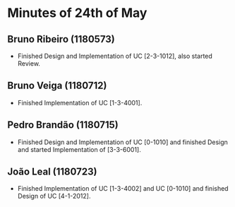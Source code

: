 Minutes of 24th of May
============

Bruno Ribeiro (1180573)
----------
- Finished Design and Implementation of UC [2-3-1012], also started Review.

Bruno Veiga (1180712)
----------
- Finished Implementation of UC [1-3-4001].

Pedro Brandão (1180715)
----------
- Finished Design and Implementation of UC [0-1010] and finished Design and started Implementation of [3-3-6001].

João Leal (1180723)
----------
- Finished Implementation of UC [1-3-4002] and UC [0-1010] and finished Design of UC [4-1-2012].